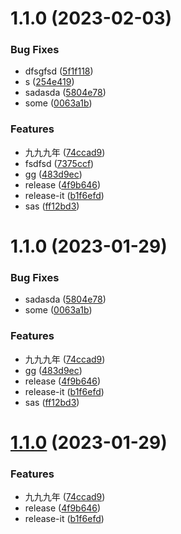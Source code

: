 

# 1.1.0 (2023-02-03)


### Bug Fixes

* dfsgfsd ([5f1f118](https://github.com/zym2525/testapp/commit/5f1f1185de9c950689b3bca197f4f6957ce5258c))
* s ([254e419](https://github.com/zym2525/testapp/commit/254e4192721ba48d130d656f6e2cb01d6c8317c8))
* sadasda ([5804e78](https://github.com/zym2525/testapp/commit/5804e78c9396dab0bdfd25e408ed931f19095b61))
* some ([0063a1b](https://github.com/zym2525/testapp/commit/0063a1b1f3feb5ab418d21212135bd1de0bc0709))


### Features

* 九九九年 ([74ccad9](https://github.com/zym2525/testapp/commit/74ccad9beaa62d78e9157fc0194c6358f08937ba))
* fsdfsd ([7375ccf](https://github.com/zym2525/testapp/commit/7375ccf38cf1bdb80999d8a2ff4362d7213ddbfa))
* gg ([483d9ec](https://github.com/zym2525/testapp/commit/483d9ecaa4463b1e0571fcb00fea92aa30b5dfce))
* release ([4f9b646](https://github.com/zym2525/testapp/commit/4f9b646bcbb6827a2c36d219df9e7f897585e47b))
* release-it ([b1f6efd](https://github.com/zym2525/testapp/commit/b1f6efdfa82c592a4e585acd8a93ef1e2d0ad3f2))
* sas ([ff12bd3](https://github.com/zym2525/testapp/commit/ff12bd35dcfcd18871aff83c51c6cc038270ef70))

# 1.1.0 (2023-01-29)


### Bug Fixes

* sadasda ([5804e78](https://github.com/zym2525/testapp/commit/5804e78c9396dab0bdfd25e408ed931f19095b61))
* some ([0063a1b](https://github.com/zym2525/testapp/commit/0063a1b1f3feb5ab418d21212135bd1de0bc0709))


### Features

* 九九九年 ([74ccad9](https://github.com/zym2525/testapp/commit/74ccad9beaa62d78e9157fc0194c6358f08937ba))
* gg ([483d9ec](https://github.com/zym2525/testapp/commit/483d9ecaa4463b1e0571fcb00fea92aa30b5dfce))
* release ([4f9b646](https://github.com/zym2525/testapp/commit/4f9b646bcbb6827a2c36d219df9e7f897585e47b))
* release-it ([b1f6efd](https://github.com/zym2525/testapp/commit/b1f6efdfa82c592a4e585acd8a93ef1e2d0ad3f2))
* sas ([ff12bd3](https://github.com/zym2525/testapp/commit/ff12bd35dcfcd18871aff83c51c6cc038270ef70))

# [1.1.0](https://github.com/zym2525/testapp/compare/release-1.0.1...1.1.0) (2023-01-29)


### Features

* 九九九年 ([74ccad9](https://github.com/zym2525/testapp/commit/74ccad9beaa62d78e9157fc0194c6358f08937ba))
* release ([4f9b646](https://github.com/zym2525/testapp/commit/4f9b646bcbb6827a2c36d219df9e7f897585e47b))
* release-it ([b1f6efd](https://github.com/zym2525/testapp/commit/b1f6efdfa82c592a4e585acd8a93ef1e2d0ad3f2))